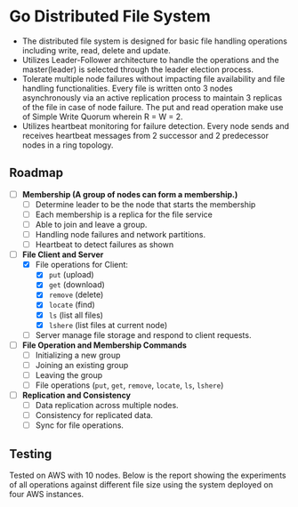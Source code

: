# Go Distributed File System

- The distributed file system is designed for basic file handling operations including write, read, delete and update. 
- Utilizes Leader-Follower architecture to handle the operations and the master(leader) is selected through the leader election process. 
- Tolerate multiple node failures without impacting file availability and file handling functionalities. Every file is written onto 3 nodes asynchronously via an active replication process to maintain 3 replicas of the file in case of node failure. The put and read operation make use of Simple Write Quorum wherein R = W = 2. 
- Utilizes heartbeat monitoring for failure detection. Every node sends and receives heartbeat messages from 2 successor and 2 predecessor nodes in a ring topology.

## Roadmap

- [ ] **Membership (A group of nodes can form a membership.)**
  - [ ] Determine leader to be the node that starts the membership
  - [ ] Each membership is a replica for the file service
  - [ ] Able to join and leave a group.
  - [ ] Handling node failures and network partitions.
  - [ ] Heartbeat to detect failures as shown

- [ ] **File Client and Server**
  - [x] File operations for Client:
    - [x] `put` (upload)
    - [x] `get` (download)
    - [x] `remove` (delete)
    - [x] `locate` (find)
    - [x] `ls` (list all files)
    - [x] `lshere` (list files at current node)
  - [ ] Server manage file storage and respond to client requests.

- [ ] **File Operation and Membership Commands**
    - [ ] Initializing a new group
    - [ ] Joining an existing group
    - [ ] Leaving the group
    - [ ] File operations (`put`, `get`, `remove`, `locate`, `ls`, `lshere`)

- [ ] **Replication and Consistency**
  - [ ] Data replication across multiple nodes.
  - [ ] Consistency for replicated data.
  - [ ] Sync for file operations.

## Testing
Tested on AWS with 10 nodes. Below is the report showing the experiments of all operations against different file size using the system deployed on four AWS instances.
